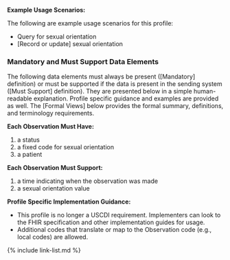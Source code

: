 

**Example Usage Scenarios:**

The following are example usage scenarios for this profile:

- Query for sexual orientation
- [Record or update] sexual orientation

### Mandatory and Must Support Data Elements

The following data elements must always be present ([Mandatory] definition) or must be supported if the data is present in the sending system ([Must Support] definition). They are presented below in a simple human-readable explanation. Profile specific guidance and examples are provided as well. The [Formal Views] below provides the formal summary, definitions, and terminology requirements.  

**Each Observation Must Have:**

1. a status
1. a fixed code for sexual orientation
1. a patient


**Each Observation Must Support:**

1. a time indicating when the observation was made
2. a sexual orientation value


**Profile Specific Implementation Guidance:**

* <span class="bg-success" markdown="1">This profile is no longer a USCDI requirement. Implementers can look to the FHIR specification and other implementation guides for usage.</span><!-- new-content -->
* Additional codes that translate or map to the Observation code (e.g., local codes) are allowed.


{% include link-list.md %}
